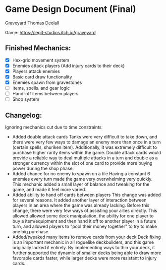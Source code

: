 # Game Design Document (Final)
Graveyard
Thomas Deolall

Game: https://legit-studios.itch.io/graveyard

## Finished Mechanics:
- [x] Hex-grid movement system
- [x] Enemies attack players (Add injury cards to their deck)
- [x] Players attack enemies
- [x] Basic card draw functionality
- [x] Enemies spawn from gravestones
- [ ] Items, spells. and gear logic
- [ ] Hand-off items between players
- [ ] Shop system

## Changelog:
Ignoring mechanics cut due to time constraints:
 - Added double attack cards
Tanks were very difficult to take down, and there were very few ways to damage an enemy more than once in a turn (certain spells, shuriken item). Additionally, it was extremely difficult to purchase higher rarity items within the game. Double attack cards would provide a reliable way to deal multiple attacks in a turn and double as a stronger currency within the slot of one card to provide more buying power during the shop phase.
- Added chance for no enemy to spawn on a tile
Having a constant 6 enemies every turn made the game very overwhelming very quickly. This mechanic added a small layer of balance and tweaking for the game, and made it feel more varied.
- Added ability to hand off cards between players
This change was added for several reasons. It added another layer of interaction between players in an area where the game was already lacking. Before this change, there were very few ways of assisting your allies directly. This allowed allowed some deck manipulation, the ability for one player to buy a item/equipment and then hand it off to another player in a future turn, and allowed players to "pool their money together" to try to make one big purchase.
- Added/tweaked many items to remove cards from your deck
Deck fixing is an important mechanic in all roguelike deckbuilders, and this game originally lacked it entirely. By implementing ways to thin your deck, it further supported the dynamic of smaller decks being able to draw more favorable cards faster, while larger decks were more resistant to injury cards.

